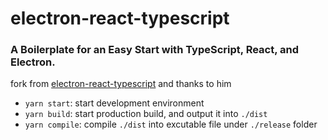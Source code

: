 # electron-react-typescript

### A Boilerplate for an Easy Start with TypeScript, React, and Electron.

fork from [electron-react-typescript](https://github.com/Robinfr/electron-react-typescript) and thanks to him 

- `yarn start`: start development environment
- `yarn build`: start production build, and output it into `./dist`
- `yarn compile`: compile `./dist` into excutable file under `./release` folder
